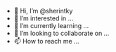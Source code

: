 - 👋 Hi, I’m @sherintky
- 👀 I’m interested in ...
- 🌱 I’m currently learning ...
- 💞️ I’m looking to collaborate on ...
- 📫 How to reach me ...

<!---
sherintky/sherintky is a ✨ special ✨ repository because its `README.md` (this file) appears on your GitHub profile.
You can click the Preview link to take a look at your changes.
--->
